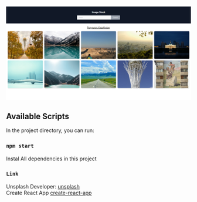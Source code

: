 ![Project illustration](https://github.com/TimurZhanabayev/Image-stock/blob/main/src/img/pngForREADME.png)
## Available Scripts

In the project directory, you can run:

### `npm start`

Instal All dependencies in this project

### `Link`

Unsplash Developer: [unsplash](https://unsplash.com/developers)\
Create React App [create-react-app](https://create-react-app.dev/)